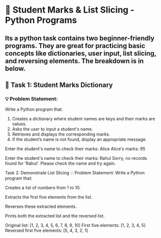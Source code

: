 # 📘 Student Marks & List Slicing - Python Programs
  
Its a python task contains two beginner-friendly programs. They are great for practicing basic concepts like **dictionaries**, **user input**, **list slicing**, and **reversing elements**. The breakdown is in below.
---

## 📝 Task 1: Student Marks Dictionary

### 💡 Problem Statement:
Write a Python program that:
1. Creates a dictionary where student names are keys and their marks are values.
2. Asks the user to input a student's name.
3. Retrieves and displays the corresponding marks.
4. If the student’s name is not found, display an appropriate message.



Enter the student's name to check their marks: Alice
Alice's marks: 95

Enter the student's name to check their marks: Rahul
Sorry, no records found for 'Rahul'. Please check the name and try again.


Task 2: Demonstrate List Slicing
💡 Problem Statement:
Write a Python program that:

Creates a list of numbers from 1 to 10.

Extracts the first five elements from the list.

Reverses these extracted elements.

Prints both the extracted list and the reversed list.

Original list: [1, 2, 3, 4, 5, 6, 7, 8, 9, 10]
First five elements: [1, 2, 3, 4, 5]
Reversed first five elements: [5, 4, 3, 2, 1]

